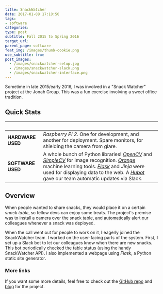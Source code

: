 ```yaml
---
title: SnackWatcher
date: 2017-01-08 17:10:50
tags:
- software
categories:
type: post
subtitle: Fall 2015 to Spring 2016
target_url:
parent_page: software
feat_img: /images/thumb-cookie.png
use_subtitle: true
post_images:
  - /images/snackwatcher-setup.jpg
  - /images/snackwatcher-slack.png
  - /images/snackwatcher-interface.png
---
```

Sometime in late 2015/early 2016, I was involved in a "Snack Watcher" project at the Jonah Group. This was a fun exercise involving a sweet office tradition.

<!-- more -->

## Quick Stats
&nbsp;                  | &nbsp;
----------------------- | ----------
**HARDWARE USED** | *Raspberry Pi 2*. One for development, and another for deployment. Spare monitors, for shielding the camera from glare.
**SOFTWARE USED** | A whole bunch of Python libraries! [*OpenCV*](http://opencv.org/) and [*SimpleCV*](http://simplecv.org/) for image recognition. [*Orange*](https://orange.biolab.si/) machine learning tools. [*Flask*](http://flask.pocoo.org/) and *Jinja* were used for displaying data to the web. A [*Hubot*](https://hubot.github.com/) gave our team automatic updates via Slack.

## Overview

When people wanted to share snacks, they would place it on a certain _snack table_, so fellow devs can enjoy some treats. The project's premise was to install a camera over the snack table, and automatically alert our colleagues whenever a snack was deployed.

When the call went out for people to work on it, I eagerly joined the SnackWatcher team. I worked on the user-facing parts of the system. First, I set up a Slack bot to let our colleagues know when there are new snacks. This bot periodically checked the table status (using the handy SnackWatcher API). I also implemented a webpage using *Flask*, a Python static site generator.

### More links
If you want some more details, feel free to check out the [GitHub repo](https://github.com/jonahgroup/SnackWatcher) and [blog](https://jonahgroup.github.io/SnackWatcher/) for the project.
